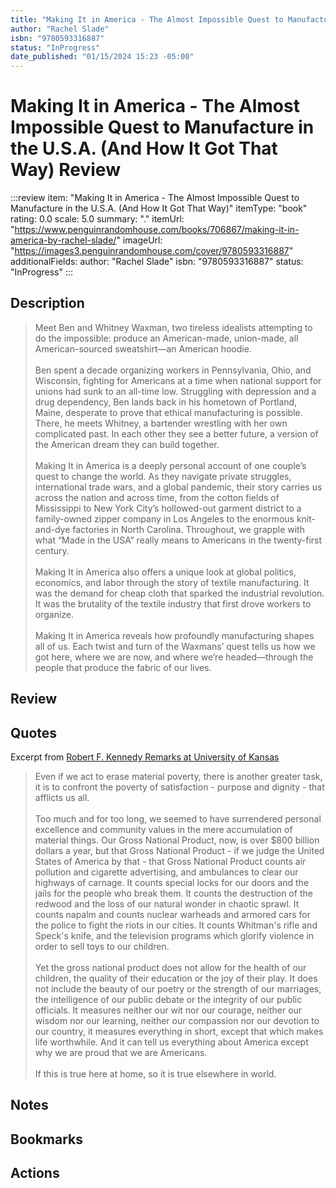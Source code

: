 ```yaml
---
title: "Making It in America - The Almost Impossible Quest to Manufacture in the U.S.A. (And How It Got That Way)"
author: "Rachel Slade"
isbn: "9780593316887"
status: "InProgress"
date_published: "01/15/2024 15:23 -05:00"
---
```


# Making It in America - The Almost Impossible Quest to Manufacture in the U.S.A. (And How It Got That Way) Review

:::review
item: "Making It in America - The Almost Impossible Quest to Manufacture in the U.S.A. (And How It Got That Way)"
itemType: "book"
rating: 0.0
scale: 5.0
summary: "."
itemUrl: "https://www.penguinrandomhouse.com/books/706867/making-it-in-america-by-rachel-slade/"
imageUrl: "https://images3.penguinrandomhouse.com/cover/9780593316887"
additionalFields:
  author: "Rachel Slade"
  isbn: "9780593316887"
  status: "InProgress"
:::

## Description

> Meet Ben and Whitney Waxman, two tireless idealists attempting to do the impossible: produce an American-made, union-made, all American-sourced sweatshirt—an American hoodie.  
> <br>
> Ben spent a decade organizing workers in Pennsylvania, Ohio, and Wisconsin, fighting for Americans at a time when national support for unions had sunk to an all-time low. Struggling with depression and a drug dependency, Ben lands back in his hometown of Portland, Maine, desperate to prove that ethical manufacturing is possible. There, he meets Whitney, a bartender wrestling with her own complicated past. In each other they see a better future, a version of the American dream they can build together.  
> <br>
> Making It in America is a deeply personal account of one couple’s quest to change the world. As they navigate private struggles, international trade wars, and a global pandemic, their story carries us across the nation and across time, from the cotton fields of Mississippi to New York City’s hollowed-out garment district to a family-owned zipper company in Los Angeles to the enormous knit-and-dye factories in North Carolina. Throughout, we grapple with what “Made in the USA” really means to Americans in the twenty-first century.  
> <br>
> Making It in America also offers a unique look at global politics, economics, and labor through the story of textile manufacturing. It was the demand for cheap cloth that sparked the industrial revolution. It was the brutality of the textile industry that first drove workers to organize.  
> <br>
> Making It in America reveals how profoundly manufacturing shapes all of us. Each twist and turn of the Waxmans’ quest tells us how we got here, where we are now, and where we’re headed—through the people that produce the fabric of our lives.  


## Review

## Quotes

Excerpt from [Robert F. Kennedy Remarks at University of Kansas](https://en.wikipedia.org/wiki/Robert_F._Kennedy%27s_remarks_at_the_University_of_Kansas)

> Even if we act to erase material poverty, there is another greater task, it is to confront the poverty of satisfaction - purpose and dignity - that afflicts us all.   
> <br>
> Too much and for too long, we seemed to have surrendered personal excellence and community values in the mere accumulation of material things. Our Gross National Product, now, is over $800 billion dollars a year, but that Gross National Product - if we judge the United States of America by that - that Gross National Product counts air pollution and cigarette advertising, and ambulances to clear our highways of carnage. It counts special locks for our doors and the jails for the people who break them. It counts the destruction of the redwood and the loss of our natural wonder in chaotic sprawl. It counts napalm and counts nuclear warheads and armored cars for the police to fight the riots in our cities. It counts Whitman's rifle and Speck's knife, and the television programs which glorify violence in order to sell toys to our children.   
> <br>
> Yet the gross national product does not allow for the health of our children, the quality of their education or the joy of their play. It does not include the beauty of our poetry or the strength of our marriages, the intelligence of our public debate or the integrity of our public officials. It measures neither our wit nor our courage, neither our wisdom nor our learning, neither our compassion nor our devotion to our country, it measures everything in short, except that which makes life worthwhile. And it can tell us everything about America except why we are proud that we are Americans.   
> <br>
>  If this is true here at home, so it is true elsewhere in world.

## Notes

## Bookmarks

## Actions
